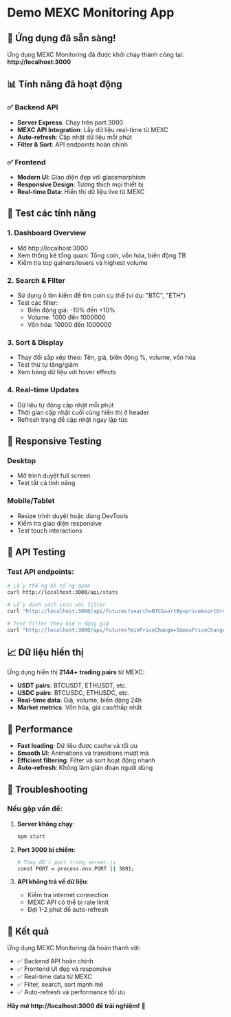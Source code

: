 # Demo MEXC Monitoring App

## 🚀 Ứng dụng đã sẵn sàng!

Ứng dụng MEXC Monitoring đã được khởi chạy thành công tại: **http://localhost:3000**

## 📊 Tính năng đã hoạt động

### ✅ Backend API
- **Server Express**: Chạy trên port 3000
- **MEXC API Integration**: Lấy dữ liệu real-time từ MEXC
- **Auto-refresh**: Cập nhật dữ liệu mỗi phút
- **Filter & Sort**: API endpoints hoàn chỉnh

### ✅ Frontend
- **Modern UI**: Giao diện đẹp với glassmorphism
- **Responsive Design**: Tương thích mọi thiết bị
- **Real-time Data**: Hiển thị dữ liệu live từ MEXC

## 🧪 Test các tính năng

### 1. **Dashboard Overview**
- Mở http://localhost:3000
- Xem thống kê tổng quan: Tổng coin, vốn hóa, biến động TB
- Kiểm tra top gainers/losers và highest volume

### 2. **Search & Filter**
- Sử dụng ô tìm kiếm để tìm coin cụ thể (ví dụ: "BTC", "ETH")
- Test các filter:
  - Biến động giá: -10% đến +10%
  - Volume: 1000 đến 1000000
  - Vốn hóa: 10000 đến 1000000

### 3. **Sort & Display**
- Thay đổi sắp xếp theo: Tên, giá, biến động %, volume, vốn hóa
- Test thứ tự tăng/giảm
- Xem bảng dữ liệu với hover effects

### 4. **Real-time Updates**
- Dữ liệu tự động cập nhật mỗi phút
- Thời gian cập nhật cuối cùng hiển thị ở header
- Refresh trang để cập nhật ngay lập tức

## 📱 Responsive Testing

### Desktop
- Mở trình duyệt full screen
- Test tất cả tính năng

### Mobile/Tablet
- Resize trình duyệt hoặc dùng DevTools
- Kiểm tra giao diện responsive
- Test touch interactions

## 🔧 API Testing

### Test API endpoints:
```bash
# Lấy thống kê tổng quan
curl http://localhost:3000/api/stats

# Lấy danh sách coin với filter
curl "http://localhost:3000/api/futures?search=BTC&sortBy=price&sortOrder=desc"

# Test filter theo biến động giá
curl "http://localhost:3000/api/futures?minPriceChange=5&maxPriceChange=20"
```

## 📈 Dữ liệu hiển thị

Ứng dụng hiển thị **2144+ trading pairs** từ MEXC:
- **USDT pairs**: BTCUSDT, ETHUSDT, etc.
- **USDC pairs**: BTCUSDC, ETHUSDC, etc.
- **Real-time data**: Giá, volume, biến động 24h
- **Market metrics**: Vốn hóa, giá cao/thấp nhất

## 🎯 Performance

- **Fast loading**: Dữ liệu được cache và tối ưu
- **Smooth UI**: Animations và transitions mượt mà
- **Efficient filtering**: Filter và sort hoạt động nhanh
- **Auto-refresh**: Không làm gián đoạn người dùng

## 🚨 Troubleshooting

### Nếu gặp vấn đề:

1. **Server không chạy**:
   ```bash
   npm start
   ```

2. **Port 3000 bị chiếm**:
   ```bash
   # Thay đổi port trong server.js
   const PORT = process.env.PORT || 3001;
   ```

3. **API không trả về dữ liệu**:
   - Kiểm tra internet connection
   - MEXC API có thể bị rate limit
   - Đợi 1-2 phút để auto-refresh

## 🎉 Kết quả

Ứng dụng MEXC Monitoring đã hoàn thành với:
- ✅ Backend API hoàn chỉnh
- ✅ Frontend UI đẹp và responsive
- ✅ Real-time data từ MEXC
- ✅ Filter, search, sort mạnh mẽ
- ✅ Auto-refresh và performance tối ưu

**Hãy mở http://localhost:3000 để trải nghiệm!** 🚀
